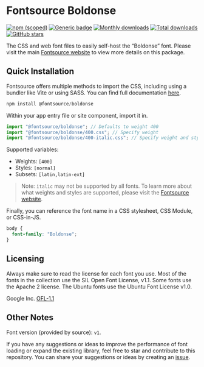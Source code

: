 # Fontsource Boldonse

[![npm (scoped)](https://img.shields.io/npm/v/@fontsource/boldonse?color=brightgreen)](https://www.npmjs.com/package/@fontsource/boldonse) [![Generic badge](https://img.shields.io/badge/fontsource-passing-brightgreen)](https://github.com/fontsource/fontsource) [![Monthly downloads](https://badgen.net/npm/dm/@fontsource/boldonse)](https://github.com/fontsource/fontsource) [![Total downloads](https://badgen.net/npm/dt/@fontsource/boldonse)](https://github.com/fontsource/fontsource) [![GitHub stars](https://img.shields.io/github/stars/fontsource/fontsource.svg?style=social&label=Star)](https://github.com/fontsource/fontsource/stargazers)

The CSS and web font files to easily self-host the “Boldonse” font. Please visit the main [Fontsource website](https://fontsource.org/fonts/boldonse) to view more details on this package.

## Quick Installation

Fontsource offers multiple methods to import the CSS, including using a bundler like Vite or using SASS. You can find full documentation [here](https://fontsource.org/docs/getting-started/introduction).

```javascript
npm install @fontsource/boldonse
```

Within your app entry file or site component, import it in.

```javascript
import "@fontsource/boldonse"; // Defaults to weight 400
import "@fontsource/boldonse/400.css"; // Specify weight
import "@fontsource/boldonse/400-italic.css"; // Specify weight and style
```

Supported variables:
- Weights: `[400]`
- Styles: `[normal]`
- Subsets: `[latin,latin-ext]`

> Note: `italic` may not be supported by all fonts. To learn more about what weights and styles are supported, please visit the [Fontsource website](https://fontsource.org/fonts/boldonse).

Finally, you can reference the font name in a CSS stylesheet, CSS Module, or CSS-in-JS.

```css
body {
  font-family: "Boldonse";
}
```

## Licensing
Always make sure to read the license for each font you use. Most of the fonts in the collection use the SIL Open Font License, v1.1. Some fonts use the Apache 2 license. The Ubuntu fonts use the Ubuntu Font License v1.0.

Google Inc.
[OFL-1.1](http://scripts.sil.org/OFL)

## Other Notes
Font version (provided by source): `v1`.

If you have any suggestions or ideas to improve the performance of font loading or expand the existing library, feel free to star and contribute to this repository. You can share your suggestions or ideas by creating an [issue](https://github.com/fontsource/fontsource/issues).